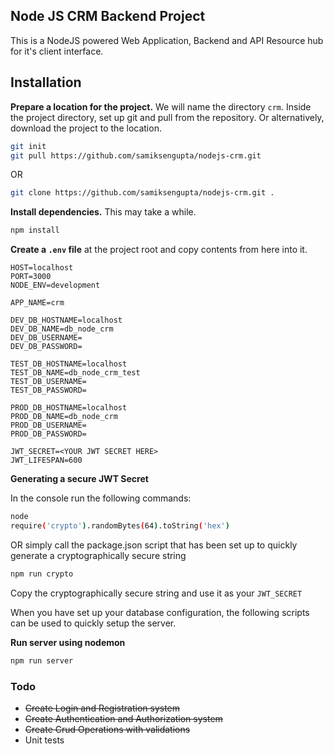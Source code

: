 ## Node JS CRM Backend Project

This is a NodeJS powered Web Application, Backend and API Resource hub for it's client interface.

## Installation

**Prepare a location for the project.** We will name the directory `crm`. Inside the project directory, set up git and pull from the repository. Or alternatively, download the project to the location.

```bash
git init
git pull https://github.com/samiksengupta/nodejs-crm.git
```

OR

```bash
git clone https://github.com/samiksengupta/nodejs-crm.git .
```
**Install dependencies.** This may take a while.

```bash
npm install
```

**Create a `.env` file** at the project root and copy contents from here into it.

```
HOST=localhost
PORT=3000
NODE_ENV=development

APP_NAME=crm

DEV_DB_HOSTNAME=localhost
DEV_DB_NAME=db_node_crm
DEV_DB_USERNAME=
DEV_DB_PASSWORD=

TEST_DB_HOSTNAME=localhost
TEST_DB_NAME=db_node_crm_test
TEST_DB_USERNAME=
TEST_DB_PASSWORD=

PROD_DB_HOSTNAME=localhost
PROD_DB_NAME=db_node_crm
PROD_DB_USERNAME=
PROD_DB_PASSWORD=

JWT_SECRET=<YOUR JWT SECRET HERE>
JWT_LIFESPAN=600
```
**Generating a secure JWT Secret**

In the console run the following commands:
```bash
node
require('crypto').randomBytes(64).toString('hex')
```
OR simply call the package.json script that has been set up to quickly generate a cryptographically secure string

```bash
npm run crypto
```
Copy the cryptographically secure string and use it as your `JWT_SECRET`

When you have set up your database configuration, the following scripts can be used to quickly setup the server.

**Run server using nodemon**

```bash
npm run server
```

### Todo

* ~~Create Login and Registration system~~
* ~~Create Authentication and Authorization system~~
* ~~Create Crud Operations with validations~~
* Unit tests
